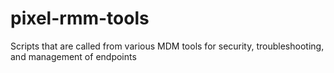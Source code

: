 # pixel-rmm-tools
Scripts that are called from various MDM tools for security, troubleshooting, and management of endpoints
